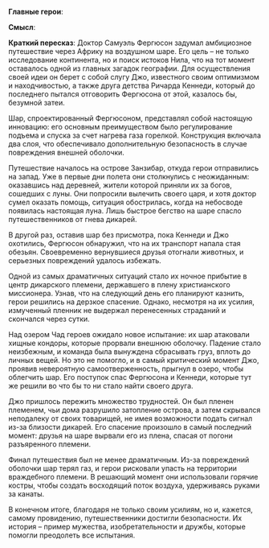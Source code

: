 **Главные герои**:

**Смысл**:


**Краткий пересказ**:
Доктор Самуэль Фергюсон задумал амбициозное путешествие через Африку на воздушном шаре. Его цель – не только исследование континента, но и поиск истоков Нила, что на тот момент оставалось одной из главных загадок географии. Для осуществления своей идеи он берет с собой слугу Джо, известного своим оптимизмом и находчивостью, а также друга детства Ричарда Кеннеди, который до последнего пытался отговорить Фергюсона от этой, казалось бы, безумной затеи.

Шар, спроектированный Фергюсоном, представлял собой настоящую инновацию: его основным преимуществом было регулирование подъема и спуска за счет нагрева газа горелкой. Конструкция включала два слоя, что обеспечивало дополнительную безопасность в случае повреждения внешней оболочки.

Путешествие началось на острове Занзибар, откуда герои отправились на запад. Уже в первые дни полета они столкнулись с неожиданным: оказавшись над деревней, жители которой приняли их за богов, сошедших с луны. Они попросили вылечить своего царя, и хотя доктор сумел оказать помощь, ситуация обострилась, когда на небосводе появилась настоящая луна. Лишь быстрое бегство на шаре спасло путешественников от гнева дикарей.

В другой раз, оставив шар без присмотра, пока Кеннеди и Джо охотились, Фергюсон обнаружил, что на их транспорт напала стая обезьян. Своевременно вернувшиеся друзья отогнали животных, и серьезных повреждений удалось избежать.

Одной из самых драматичных ситуаций стало их ночное прибытие в центр дикарского племени, державшего в плену христианского миссионера. Узнав, что на следующий день его планируют казнить, герои решились на дерзкое спасение. Однако, несмотря на их усилия, измученный пленник не выдержал перенесенных страданий и скончался через сутки.

Над озером Чад героев ожидало новое испытание: их шар атаковали хищные кондоры, которые прорвали внешнюю оболочку. Падение стало неизбежным, и команда была вынуждена сбрасывать груз, вплоть до личных вещей. Но это не помогло, и в самый критический момент Джо, проявив невероятную самоотверженность, прыгнул в озеро, чтобы облегчить шар. Его поступок спас Фергюсона и Кеннеди, которые тут же решили во что бы то ни стало найти своего друга.

Джо пришлось пережить множество трудностей. Он был пленен племенем, чьи дома разрушило затопление острова, а затем скрывался неподалеку от своих товарищей, не имея возможности подать сигнал из-за близости дикарей. Его спасение произошло в самый последний момент: друзья на шаре вырвали его из плена, спасая от погони разъяренного племени.

Финал путешествия был не менее драматичным. Из-за повреждений оболочки шар терял газ, и герои рисковали упасть на территории враждебного племени. В решающий момент они использовали горячие костры, чтобы создать восходящий поток воздуха, удерживаясь руками за канаты.

В конечном итоге, благодаря не только своим усилиям, но и, кажется, самому провидению, путешественники достигли безопасности. Их история – пример мужества, изобретательности и дружбы, которые помогли преодолеть все испытания.
